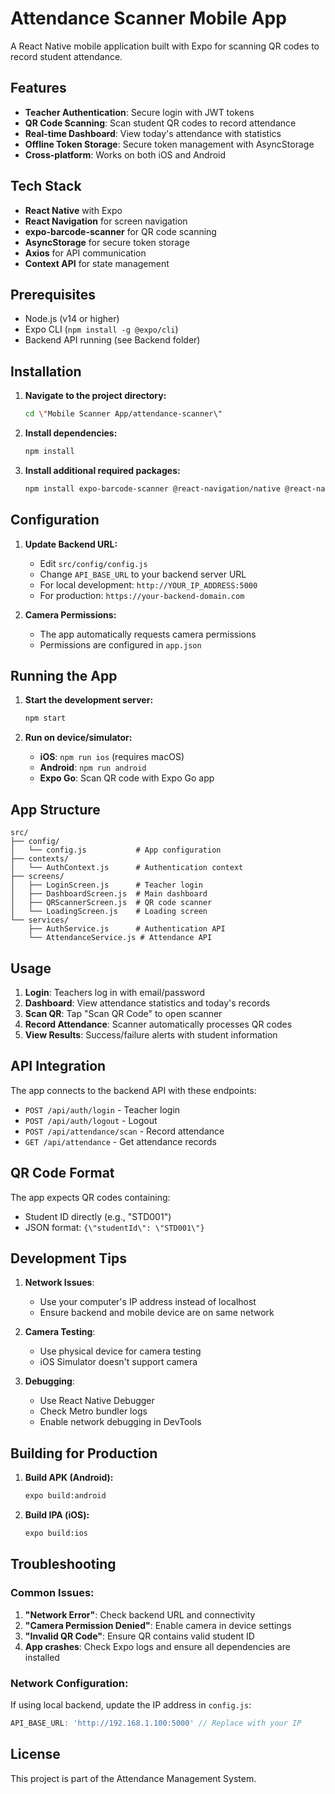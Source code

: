 # Attendance Scanner Mobile App

A React Native mobile application built with Expo for scanning QR codes to record student attendance.

## Features

- **Teacher Authentication**: Secure login with JWT tokens
- **QR Code Scanning**: Scan student QR codes to record attendance  
- **Real-time Dashboard**: View today's attendance with statistics
- **Offline Token Storage**: Secure token management with AsyncStorage
- **Cross-platform**: Works on both iOS and Android

## Tech Stack

- **React Native** with Expo
- **React Navigation** for screen navigation
- **expo-barcode-scanner** for QR code scanning
- **AsyncStorage** for secure token storage
- **Axios** for API communication
- **Context API** for state management

## Prerequisites

- Node.js (v14 or higher)
- Expo CLI (`npm install -g @expo/cli`)
- Backend API running (see Backend folder)

## Installation

1. **Navigate to the project directory:**
   ```bash
   cd \"Mobile Scanner App/attendance-scanner\"
   ```

2. **Install dependencies:**
   ```bash
   npm install
   ```

3. **Install additional required packages:**
   ```bash
   npm install expo-barcode-scanner @react-navigation/native @react-navigation/stack react-native-screens react-native-safe-area-context react-native-gesture-handler @react-native-async-storage/async-storage axios
   ```

## Configuration

1. **Update Backend URL:**
   - Edit `src/config/config.js`
   - Change `API_BASE_URL` to your backend server URL
   - For local development: `http://YOUR_IP_ADDRESS:5000`
   - For production: `https://your-backend-domain.com`

2. **Camera Permissions:**
   - The app automatically requests camera permissions
   - Permissions are configured in `app.json`

## Running the App

1. **Start the development server:**
   ```bash
   npm start
   ```

2. **Run on device/simulator:**
   - **iOS**: `npm run ios` (requires macOS)
   - **Android**: `npm run android`
   - **Expo Go**: Scan QR code with Expo Go app

## App Structure

```
src/
├── config/
│   └── config.js           # App configuration
├── contexts/
│   └── AuthContext.js      # Authentication context
├── screens/
│   ├── LoginScreen.js      # Teacher login
│   ├── DashboardScreen.js  # Main dashboard
│   ├── QRScannerScreen.js  # QR code scanner
│   └── LoadingScreen.js    # Loading screen
└── services/
    ├── AuthService.js      # Authentication API
    └── AttendanceService.js # Attendance API
```

## Usage

1. **Login**: Teachers log in with email/password
2. **Dashboard**: View attendance statistics and today's records
3. **Scan QR**: Tap \"Scan QR Code\" to open scanner
4. **Record Attendance**: Scanner automatically processes QR codes
5. **View Results**: Success/failure alerts with student information

## API Integration

The app connects to the backend API with these endpoints:

- `POST /api/auth/login` - Teacher login
- `POST /api/auth/logout` - Logout
- `POST /api/attendance/scan` - Record attendance
- `GET /api/attendance` - Get attendance records

## QR Code Format

The app expects QR codes containing:
- Student ID directly (e.g., \"STD001\")
- JSON format: `{\"studentId\": \"STD001\"}`

## Development Tips

1. **Network Issues**: 
   - Use your computer's IP address instead of localhost
   - Ensure backend and mobile device are on same network

2. **Camera Testing**:
   - Use physical device for camera testing
   - iOS Simulator doesn't support camera

3. **Debugging**:
   - Use React Native Debugger
   - Check Metro bundler logs
   - Enable network debugging in DevTools

## Building for Production

1. **Build APK (Android):**
   ```bash
   expo build:android
   ```

2. **Build IPA (iOS):**
   ```bash
   expo build:ios
   ```

## Troubleshooting

### Common Issues:

1. **\"Network Error\"**: Check backend URL and connectivity
2. **\"Camera Permission Denied\"**: Enable camera in device settings
3. **\"Invalid QR Code\"**: Ensure QR contains valid student ID
4. **App crashes**: Check Expo logs and ensure all dependencies are installed

### Network Configuration:

If using local backend, update the IP address in `config.js`:
```javascript
API_BASE_URL: 'http://192.168.1.100:5000' // Replace with your IP
```

## License

This project is part of the Attendance Management System.